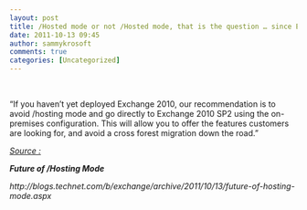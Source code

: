 ```yaml
---
layout: post
title: /Hosted mode or not /Hosted mode, that is the question … since Exchange 2010 SP2, recomended not !
date: 2011-10-13 09:45
author: sammykrosoft
comments: true
categories: [Uncategorized]
---
```

<p>&nbsp;<p>&ldquo;If you haven&rsquo;t yet deployed Exchange 2010, our recommendation is to avoid /hosting mode and go directly to Exchange 2010 SP2 using the on-premises configuration. This will allow you to offer the features customers are looking for, and avoid a cross forest migration down the road.&rdquo;</p><p><a title="http://blogs.technet.com/b/exchange/archive/2011/10/13/future-of-hosting-mode.aspx" href="http://blogs.technet.com/b/exchange/archive/2011/10/13/future-of-hosting-mode.aspx"><em>Source : </em></a></p><p><strong><em>Future of /Hosting Mode</em></strong></p><p><em>http://blogs.technet.com/b/exchange/archive/2011/10/13/future-of-hosting-mode.aspx</em></p></p>

